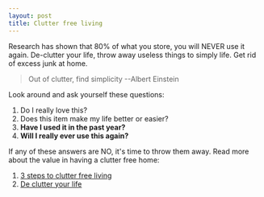 ```yaml
---
layout: post
title: Clutter free living
---
```


Research has shown that 80% of what you store, you will NEVER use it again. De-clutter your life, throw away useless things to simply life. Get rid of excess junk at home.

> Out of clutter, find simplicity --Albert Einstein

Look around and ask yourself these questions:

1. Do I really love this?
2. Does this item make my life better or easier?
3. **Have I used it in the past year?**
4. **Will I really ever use this again?**

If any of these answers are NO, it's time to throw them away. Read more about the value in having a clutter free home:

1. [3 steps to clutter free living](http://www.naturalhomeandgarden.com/article/2007/01/clutter-free-living.html)
2. [De clutter your life](http://www.orgcoach.net/declutter.html)
